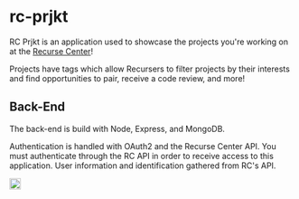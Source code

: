 # rc-prjkt

RC Prjkt is an application used to showcase the projects you're working on at the [Recurse Center](https://www.recurse.com/)!

Projects have tags which allow Recursers to filter projects by their interests and find opportunities to pair, receive a code review, and more!

## Back-End

The back-end is build with Node, Express, and MongoDB. 

Authentication is handled with OAuth2 and the Recurse Center API. You must authenticate through the RC API in order to receive access to this application. User information and identification gathered from RC's API.

<a href='http://www.recurse.com' title='Made with love at the Recurse Center'><img src='https://cloud.githubusercontent.com/assets/2883345/11325206/336ea5f4-9150-11e5-9e90-d86ad31993d8.png' height='20px'/></a>
